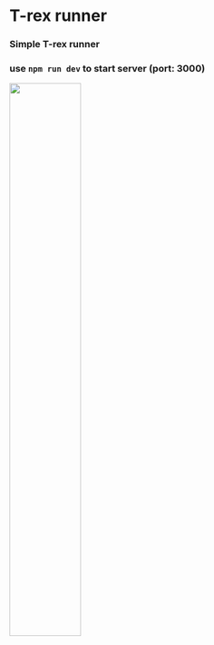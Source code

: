 # T-rex runner
### Simple T-rex runner
### use `npm run dev` to start server (port: 3000)
<img width="50%" left="25%" src="https://media.discordapp.net/attachments/933019611362906223/1079494589389480006/image.png?width=724&height=492">
